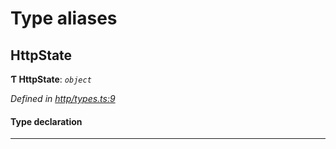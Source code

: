 

# Type aliases

<a id="httpstate"></a>

##  HttpState

**Ƭ HttpState**: *`object`*

*Defined in [http/types.ts:9](https://github.com/polkadot-js/api/blob/f923cab/packages/rpc-provider/src/http/types.ts#L9)*

#### Type declaration

___

